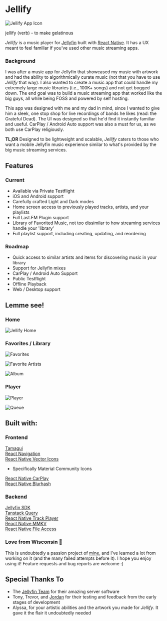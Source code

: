 # Jellify
![Jellify App Icon](assets/icon_60pt_3x.jpg)

jellify (verb) - to make gelatinous

*Jellify* is a music player for [Jellyfin](https://jellyfin.org/) built with [React Native](https://reactnative.dev/). It has a  UX meant to feel familiar if you’ve used other music streaming apps.

### Background
I was after a music app for Jellyfin that showcased my music with artwork and had the ability to algorithmically curate music (not that you have to use *Jellify* that way). I also wanted to create a music app that could handle my extremely large music libraries (i.e., 100K+ songs) and not get bogged down. The end goal was to build a music streaming app that worked like the big guys, all while being FOSS and powered by self hosting.

This app was designed with me and my dad in mind, since I wanted to give him a sleek, one stop shop for live recordings of bands he likes (read: the Grateful Dead). The UI was designed so that he'd find it instantly familiar and useful. CarPlay / Android Auto support was also a must for us, as we both use CarPlay religiously. 

**TL;DR** Designed to be lightweight and scalable, *Jellify* caters to those who want a mobile Jellyfin music experience similar to what's provided by the big music streaming services. 

## Features
### Current
- Available via Private Testflight
- iOS and Android support
- Carefully crafted Light and Dark modes
- Home screen access to previously played tracks, artists, and your playlists
- Full Last.FM Plugin support
- Library of Favorited Music, not too dissimilar to how streaming services handle your 'library'
- Full playlist support, including creating, updating, and reordering

### Roadmap
- Quick access to similar artists and items for discovering music in your library
- Support for Jellyfin mixes
- CarPlay / Android Auto Support
- Public Testflight
- Offline Playback
- Web / Desktop support

## Lemme see!
### Home
![Jellify Home](screenshots/home.png)

### Favorites / Library
![Favorites](screenshots/favorites.png)

![Favorite Artists](screenshots/favorite_artists.png)

![Album](screenshots/album.png)

### Player
![Player](screenshots/player.png)

![Queue](screenshots/player_queue.png)

## Built with:
### Frontend
[Tamagui](https://tamagui.dev/)\
[React Navigation](https://reactnavigation.org/)\
[React Native Vector Icons](https://github.com/oblador/react-native-vector-icons)
- Specifically Material Community Icons

[React Native CarPlay](https://github.com/birkir/react-native-carplay)\
[React Native Blurhash](https://github.com/mrousavy/react-native-blurhash)

### Backend
[Jellyfin SDK](https://typescript-sdk.jellyfin.org/)\
[Tanstack Query](https://tanstack.com/query/latest/docs/framework/react/react-native)\
[React Native Track Player](https://github.com/doublesymmetry/react-native-track-player)\
[React Native MMKV](https://github.com/mrousavy/react-native-mmkv)\
[React Native File Access](https://github.com/alpha0010/react-native-file-access)

### Love from Wisconsin 🧀
This is undoubtedly a passion project of [mine](https://github.com/anultravioletaurora), and I've learned a lot from working on it (and the many failed attempts before it). I hope you enjoy using it! Feature requests and bug reports are welcome :)

## Special Thanks To
- The [Jellyfin Team](https://jellyfin.org/) for their amazing server software
- Tony, Trevor, and [Jordan](https://github.com/jordanbleu) for their testing and feedback from the early stages of development
- Alyssa, for your artistic abilities and the artwork you made for *Jellify*. It gave it the flair it undoubtedly needed
